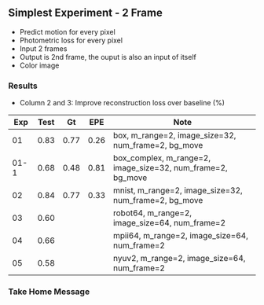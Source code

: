 ## Simplest Experiment - 2 Frame

- Predict motion for every pixel
- Photometric loss for every pixel
- Input 2 frames
- Output is 2nd frame, the ouput is also an input of itself
- Color image

### Results

- Column 2 and 3: Improve reconstruction loss over baseline (%) 

| Exp  | Test | Gt   | EPE  | Note |
| ---- | ---- | ---- | ---- | ---- | 
| 01   | 0.83 | 0.77 | 0.26 | box, m_range=2, image_size=32, num_frame=2, bg_move |
| 01-1 | 0.68 | 0.48 | 0.81 | box_complex, m_range=2, image_size=32, num_frame=2, bg_move |
| 02   | 0.84 | 0.77 | 0.33 | mnist, m_range=2, image_size=32, num_frame=2, bg_move |
| 03   | 0.60 |  |  | robot64, m_range=2, image_size=64, num_frame=2 |
| 04   | 0.66 |  |  | mpii64, m_range=2, image_size=64, num_frame=2 |
| 05   | 0.58 |  |  | nyuv2, m_range=2, image_size=64, num_frame=2 |

### Take Home Message

